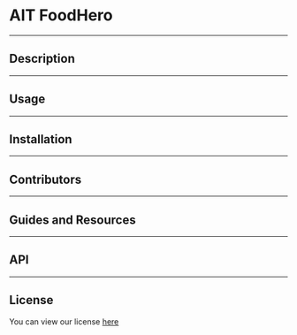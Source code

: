 # AIT FoodHero



---
## Description


---
## Usage

---
## Installation

---
## Contributors

---
## Guides and Resources

---
## API

---
## License

You can view our license [here](https://github.com/sharryv/AIT-FoodHero/blob/master/Licence.txt)






